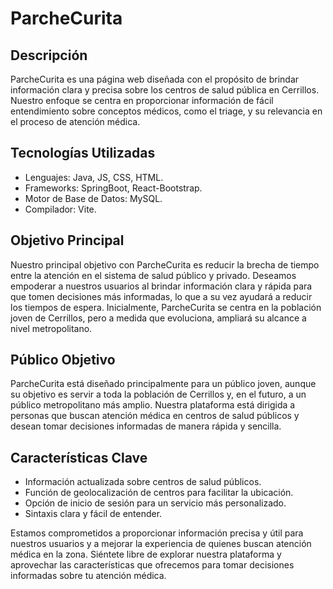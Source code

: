 # ParcheCurita

## Descripción
ParcheCurita es una página web diseñada con el propósito de brindar información clara y precisa sobre los centros de salud pública en Cerrillos. Nuestro enfoque se centra en proporcionar información de fácil entendimiento sobre conceptos médicos, como el triage, y su relevancia en el proceso de atención médica.

## Tecnologías Utilizadas
- Lenguajes: Java, JS, CSS, HTML.
- Frameworks: SpringBoot, React-Bootstrap.
- Motor de Base de Datos: MySQL.
- Compilador: Vite.

## Objetivo Principal
Nuestro principal objetivo con ParcheCurita es reducir la brecha de tiempo entre la atención en el sistema de salud público y privado. Deseamos empoderar a nuestros usuarios al brindar información clara y rápida para que tomen decisiones más informadas, lo que a su vez ayudará a reducir los tiempos de espera. Inicialmente, ParcheCurita se centra en la población joven de Cerrillos, pero a medida que evoluciona, ampliará su alcance a nivel metropolitano.

## Público Objetivo
ParcheCurita está diseñado principalmente para un público joven, aunque su objetivo es servir a toda la población de Cerrillos y, en el futuro, a un público metropolitano más amplio. Nuestra plataforma está dirigida a personas que buscan atención médica en centros de salud públicos y desean tomar decisiones informadas de manera rápida y sencilla.

## Características Clave
- Información actualizada sobre centros de salud públicos.
- Función de geolocalización de centros para facilitar la ubicación.
- Opción de inicio de sesión para un servicio más personalizado.
- Sintaxis clara y fácil de entender.

Estamos comprometidos a proporcionar información precisa y útil para nuestros usuarios y a mejorar la experiencia de quienes buscan atención médica en la zona. Siéntete libre de explorar nuestra plataforma y aprovechar las características que ofrecemos para tomar decisiones informadas sobre tu atención médica.
